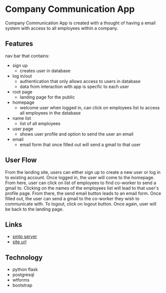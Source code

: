 # Company Communication App
Company Communication App is created with a thought of having a email system with access to all employees within a company. 
## Features
nav bar that contains:
- sign up
  - creates user in database
- log in/out
  - authentication that only allows access to users in database
  - data from interaction with app is specfic to each user 
- root page
  - landing page for the public 
- homepage
  - welcome user when logged in, can click on employees list to access all employees in the database  
- name list
   - list of all employees
- user page
  - shows user profile and option to send the user an email
- email
   -  email form that once filled out will send a gmail to that user 
## User Flow
From the landing site, users can either sign up to create a new user or log in to existing account. Once logged in, the user will come to the homepage. From here, user can click on list of employees to find co-worker to send a gmail to. Clicking on the names of the employees list will lead to that user's profile page. From there, the send email button leads to an email form. Once filled out, the user can send a gmail to the co-worker they wish to communicate with. To logout, click on logout button. Once again, user will be back to the landing page.
## Links
- [smtp server](smtp.gmail.com)
- [site url](https://company-communication-app-7a8b5e846acd.herokuapp.com/)
## Technology 
- python flask
- postgresql
- wtforms
- bootstrap
